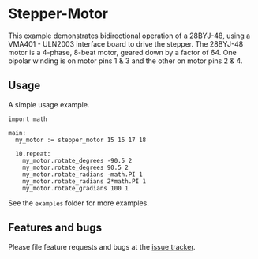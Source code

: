# Stepper-Motor

This example demonstrates bidirectional operation of a
28BYJ-48, using a VMA401 - ULN2003 interface board to drive the stepper.
The 28BYJ-48 motor is a 4-phase, 8-beat motor, geared down by
a factor of 64. One bipolar winding is on motor pins 1 & 3 and
the other on motor pins 2 & 4. 

## Usage

A simple usage example.

```
import math

main:
  my_motor := stepper_motor 15 16 17 18
  
  10.repeat:
    my_motor.rotate_degrees -90.5 2
    my_motor.rotate_degrees 90.5 2
    my_motor.rotate_radians -math.PI 1
    my_motor.rotate_radians 2*math.PI 1
    my_motor.rotate_gradians 100 1
```

See the `examples` folder for more examples.

## Features and bugs

Please file feature requests and bugs at the [issue tracker][tracker].

[tracker]: https://github.com/nilwes/28BYJ-48/issues
